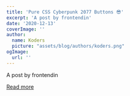 ```yaml
---
title: 'Pure CSS Cyberpunk 2077 Buttons 😎'
excerpt: 'A post by frontendin'
date: '2020-12-13'
coverImage: ''
author:
  name: Koders
  picture: "assets/blog/authors/koders.png"
ogImage:
  url: ''
---
```


A post by frontendin

[Read more](https://dev.to/frontendin/pure-css-cyberpunk-2077-buttons-2fki)
